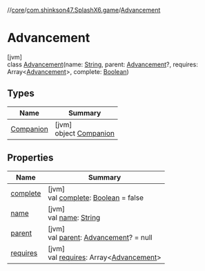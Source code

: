 //[core](../../../index.md)/[com.shinkson47.SplashX6.game](../index.md)/[Advancement](index.md)

# Advancement

[jvm]\
class [Advancement](index.md)(name: [String](https://kotlinlang.org/api/latest/jvm/stdlib/kotlin/-string/index.html), parent: [Advancement](index.md)?, requires: Array&lt;[Advancement](index.md)&gt;, complete: [Boolean](https://kotlinlang.org/api/latest/jvm/stdlib/kotlin/-boolean/index.html))

## Types

| Name | Summary |
|---|---|
| [Companion](-companion/index.md) | [jvm]<br>object [Companion](-companion/index.md) |

## Properties

| Name | Summary |
|---|---|
| [complete](complete.md) | [jvm]<br>val [complete](complete.md): [Boolean](https://kotlinlang.org/api/latest/jvm/stdlib/kotlin/-boolean/index.html) = false |
| [name](name.md) | [jvm]<br>val [name](name.md): [String](https://kotlinlang.org/api/latest/jvm/stdlib/kotlin/-string/index.html) |
| [parent](parent.md) | [jvm]<br>val [parent](parent.md): [Advancement](index.md)? = null |
| [requires](requires.md) | [jvm]<br>val [requires](requires.md): Array&lt;[Advancement](index.md)&gt; |
